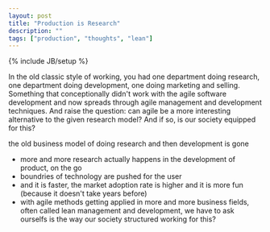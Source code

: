 ```yaml
---
layout: post
title: "Production is Research"
description: ""
tags: ["production", "thoughts", "lean"]
---
```

{% include JB/setup %}

In the old classic style of working, you had one department doing research, one department doing development, one doing marketing and selling. Something that conceptionally didn't work with the agile software development and now spreads through agile management and development techniques. And raise the question: can agile be a more interesting alternative to the given research model? And if so, is our society equipped for this?



the old business model of doing research and then development is gone

- more and more research actually happens in the development of product, on the go
- boundries of technology are pushed for the user
- and it is faster, the market adoption rate is higher and it is more fun (because it doesn't take years before)
- with agile methods getting applied in more and more business fields, often called lean management and development, we have to ask ourselfs is the way our society structured working for this?
